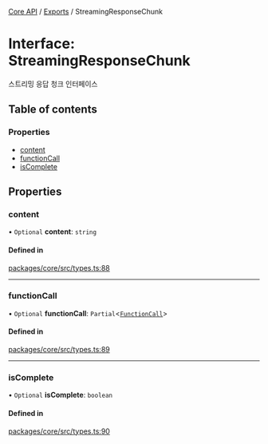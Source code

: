 [Core API](../../) / [Exports](../modules) / StreamingResponseChunk

# Interface: StreamingResponseChunk

스트리밍 응답 청크 인터페이스

## Table of contents

### Properties

- [content](StreamingResponseChunk#content)
- [functionCall](StreamingResponseChunk#functioncall)
- [isComplete](StreamingResponseChunk#iscomplete)

## Properties

### content

• `Optional` **content**: `string`

#### Defined in

[packages/core/src/types.ts:88](https://github.com/robotaio/robota/blob/1202ed01072674e4ff6307d72c09a57873f8f949/packages/core/src/types.ts#L88)

___

### functionCall

• `Optional` **functionCall**: `Partial`\<[`FunctionCall`](FunctionCall)\>

#### Defined in

[packages/core/src/types.ts:89](https://github.com/robotaio/robota/blob/1202ed01072674e4ff6307d72c09a57873f8f949/packages/core/src/types.ts#L89)

___

### isComplete

• `Optional` **isComplete**: `boolean`

#### Defined in

[packages/core/src/types.ts:90](https://github.com/robotaio/robota/blob/1202ed01072674e4ff6307d72c09a57873f8f949/packages/core/src/types.ts#L90)
